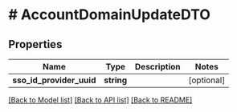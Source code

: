 # # AccountDomainUpdateDTO

## Properties

Name | Type | Description | Notes
------------ | ------------- | ------------- | -------------
**sso_id_provider_uuid** | **string** |  | [optional]

[[Back to Model list]](../../README.md#models) [[Back to API list]](../../README.md#endpoints) [[Back to README]](../../README.md)
